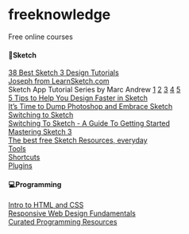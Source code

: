 # freeknowledge
Free online courses

<h4>💎Sketch</h4>
<a href="http://webdesignledger.com/sketch-3-design-tutorials#sthash.twGm4DJx.dpbs">38 Best Sketch 3 Design Tutorials</a>
<br>
<a href="https://www.youtube.com/user/learnsketch/videos?sort=da&view=0&flow=grid">Joseph from LearnSketch.com</a>
<br>
Sketch App Tutorial Series by Marc Andrew
<a href="https://medium.com/sketch-app-sources/sketch-app-tutorial-series-part-1-of-4-1e4ee4265073#.agfu38xlk">1</a>
<a href="https://medium.com/sketch-app-sources/sketch-app-tutorial-series-part-2-of-5-b16e2236a2c4#.un8b8cjxj">2</a>
<a href="https://medium.com/sketch-app-sources/sketch-app-tutorial-series-part-3-of-5-b897cf4d08ee#.8g2zcnq06">3</a>
<a href="https://medium.com/sketch-app-sources/sketch-app-tutorial-series-part-4-of-5-af364e616238#.z5mvnflaf">4</a>
<a href="https://medium.com/sketch-app-sources/sketch-app-tutorial-series-part-5-of-5-5d9deb6ca111#.yk645agkc">5</a>
<br>
<a href="https://medium.com/product-labs/5-tips-to-help-you-design-faster-in-sketch-a9db54d10a72#.pq6hs5jkt">5 Tips to Help You Design Faster in Sketch</a>
<br>
<a href="https://medium.com/@bazdeas/its-time-to-dump-photoshop-and-embrace-sketch-c59ff242715d#.wtexcobso">It’s Time to Dump Photoshop and Embrace Sketch</a>
<br>
<a href="https://medium.com/design-philosophies/switching-to-sketch-556fcb5e46ad#.k97dnygpx">Switching to Sketch</a>
<br>
<a href="http://medialoot.com/blog/sketch-for-beginners-a-complete-getting-started-toolbox/">Switching To Sketch - A Guide To Getting Started</a>
<br>
<a href="https://designcode.io/sketch-mastering">Mastering Sketch 3</a>
<br>
<a href="http://sketchapp.tv/">The best free Sketch Resources, everyday</a>
<br>
<a href="http://www.sketchapp.com/features/#tools">Tools</a>
<br>
<a href="http://sketchshortcuts.com/">Shortcuts</a>
<br>
<a href="https://designcode.io/sketch-plugins">Plugins</a>


<h4>💻Programming</h4>
<a href="https://www.udacity.com/course/intro-to-html-and-css--ud304">Intro to HTML and CSS</a>
<br>
<a href="https://www.udacity.com/course/responsive-web-design-fundamentals--ud893">Responsive Web Design Fundamentals</a>
<br>
<a href="https://github.com/Michael0x2a/curated-programming-resources/blob/master/resources.md#html-css-and-javascript">Curated Programming Resources</a>
